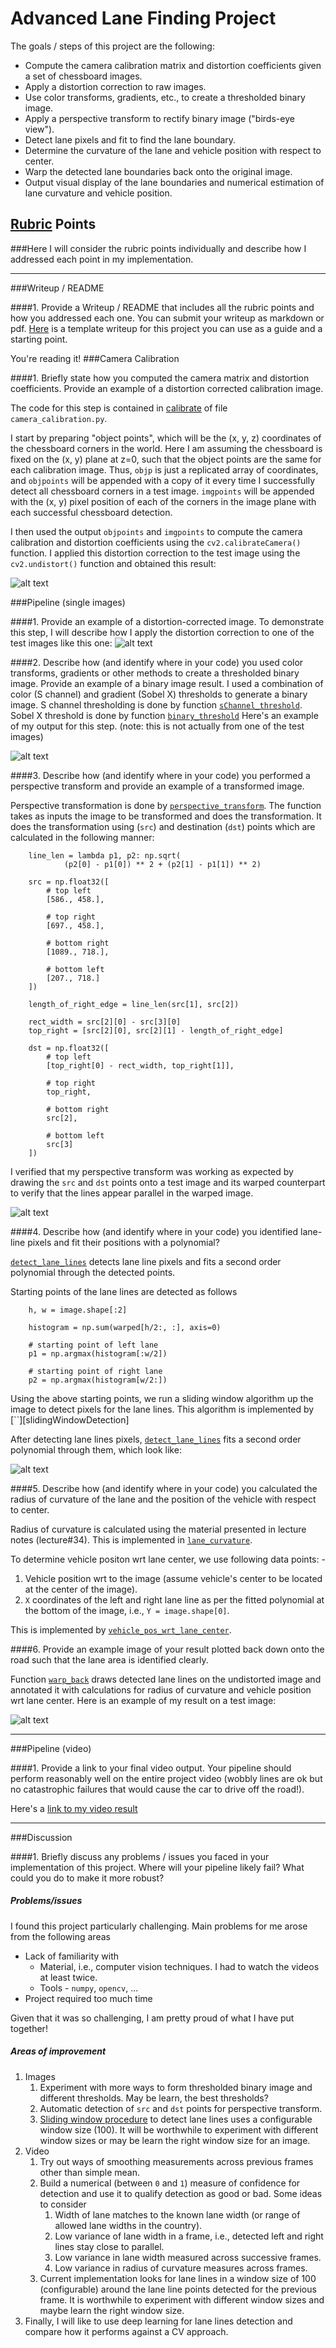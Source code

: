 # Advanced Lane Finding Project

The goals / steps of this project are the following:

* Compute the camera calibration matrix and distortion coefficients given a set of chessboard images.
* Apply a distortion correction to raw images.
* Use color transforms, gradients, etc., to create a thresholded binary image.
* Apply a perspective transform to rectify binary image ("birds-eye view").
* Detect lane pixels and fit to find the lane boundary.
* Determine the curvature of the lane and vehicle position with respect to center.
* Warp the detected lane boundaries back onto the original image.
* Output visual display of the lane boundaries and numerical estimation of lane curvature and vehicle position.

[//]: # (Image References)

[undistortedChessboard]: ./output_images/undistort_calibration1.png "Undistorted"
[testImage]: ./test_images/test3.jpg "Road Transformed"
[thresholdedBinary]: ./output_images/combinedBinary-test3.jpg "Binary Example"
[warped]: ./output_images/perspectiveTransform-straight_lines1.jpg "Warp Example"
[detectedPointsAndPolyline]: ./output_images/laneLinePointsAndLine-test3.jpg "Fit Visual"
[finalResult]: ./output_images/test3.jpg "Output"
[video1]: ./project_video.mp4 "Video"
[cameraCalibrationFunc]: https://github.com/prakharsharma/CarND-Advanced-Lane-Lines/blob/master/camera_calibration.py#L44 "Camera Calibration"
[sChannelFunc]: https://github.com/prakharsharma/CarND-Advanced-Lane-Lines/blob/master/image_processor.py#L97 "S channel"
[sobelXFunc]: https://github.com/prakharsharma/CarND-Advanced-Lane-Lines/blob/master/image_processor.py#L110 "Sobel X"
[birdsEyeViewTransformFunc]: https://github.com/prakharsharma/CarND-Advanced-Lane-Lines/blob/master/image_processor.py#L125 "perspective transform"
[laneLinesDetectionFunc]: https://github.com/prakharsharma/CarND-Advanced-Lane-Lines/blob/master/image_processor.py#L179 "detect lane lines"
[curvatureAndVehiclePosFunc]: https://github.com/prakharsharma/CarND-Advanced-Lane-Lines/blob/master/image_processor.py#L290 "curvature and pos"
[curvatureFunc]: https://github.com/prakharsharma/CarND-Advanced-Lane-Lines/blob/master/image.py#L110 "radius of curvature"
[vehiclePosFunc]: https://github.com/prakharsharma/CarND-Advanced-Lane-Lines/blob/master/image.py#L146 "vehicle pos"
[drawLaneLinesAndWarpBackFunc]: https://github.com/prakharsharma/CarND-Advanced-Lane-Lines/blob/master/image_processor.py#L300 "draw and warp back"

## [Rubric](https://review.udacity.com/#!/rubrics/571/view) Points
###Here I will consider the rubric points individually and describe how I addressed each point in my implementation.

---
###Writeup / README

####1. Provide a Writeup / README that includes all the rubric points and how you addressed each one.  You can submit your writeup as markdown or pdf.  [Here](https://github.com/udacity/CarND-Advanced-Lane-Lines/blob/master/writeup_template.md) is a template writeup for this project you can use as a guide and a starting point.  

You're reading it!
###Camera Calibration

####1. Briefly state how you computed the camera matrix and distortion coefficients. Provide an example of a distortion corrected calibration image.

The code for this step is contained in [calibrate][cameraCalibrationFunc] of file `camera_calibration.py`.

I start by preparing "object points", which will be the (x, y, z) coordinates
of the chessboard corners in the world. Here I am assuming the chessboard is
fixed on the (x, y) plane at z=0, such that the object points are the same for
each calibration image.  Thus, `objp` is just a replicated array of
coordinates, and `objpoints` will be appended with a copy of it every time I
successfully detect all chessboard corners in a test image.  `imgpoints` will
be appended with the (x, y) pixel position of each of the corners in the image
plane with each successful chessboard detection.

I then used the output `objpoints` and `imgpoints` to compute the camera
calibration and distortion coefficients using the `cv2.calibrateCamera()`
function.  I applied this distortion correction to the test image using the
`cv2.undistort()` function and obtained this result: 

![alt text][undistortedChessboard]

###Pipeline (single images)

####1. Provide an example of a distortion-corrected image.
To demonstrate this step, I will describe how I apply the distortion correction
to one of the test images like this one:
![alt text][testImage]

####2. Describe how (and identify where in your code) you used color transforms, gradients or other methods to create a thresholded binary image. Provide an example of a binary image result.
I used a combination of color (S channel) and gradient (Sobel X) thresholds to
generate a binary image. S channel thresholding is done by function
[`sChannel_threshold`][sChannelFunc]. Sobel X threshold is done by function
[`binary_threshold`][sobelXFunc]
Here's an example of my output for this step. (note: this is not actually from one of the test images)

![alt text][thresholdedBinary]

####3. Describe how (and identify where in your code) you performed a perspective transform and provide an example of a transformed image.

Perspective transformation is done by [`perspective_transform`][birdsEyeViewTransformFunc].
The function takes as inputs the image to be transformed and does the transformation.
It does the transformation using (`src`) and destination (`dst`) points which are
calculated in the following manner:

```
    line_len = lambda p1, p2: np.sqrt(
            (p2[0] - p1[0]) ** 2 + (p2[1] - p1[1]) ** 2)

    src = np.float32([
        # top left
        [586., 458.],

        # top right
        [697., 458.],

        # bottom right
        [1089., 718.],

        # bottom left
        [207., 718.]
    ])

    length_of_right_edge = line_len(src[1], src[2])

    rect_width = src[2][0] - src[3][0]
    top_right = [src[2][0], src[2][1] - length_of_right_edge]

    dst = np.float32([
        # top left
        [top_right[0] - rect_width, top_right[1]],

        # top right
        top_right,

        # bottom right
        src[2],

        # bottom left
        src[3]
    ])
```

I verified that my perspective transform was working as expected by drawing the `src` and `dst` points onto a test image and its warped counterpart to verify that the lines appear parallel in the warped image.

![alt text][warped]

####4. Describe how (and identify where in your code) you identified lane-line pixels and fit their positions with a polynomial?

[`detect_lane_lines`][laneLinesDetectionFunc] detects lane line pixels and fits a second order polynomial through the detected points.

Starting points of the lane lines are detected as follows

```
    h, w = image.shape[:2]
    
    histogram = np.sum(warped[h/2:, :], axis=0)
    
    # starting point of left lane
    p1 = np.argmax(histogram[:w/2])
    
    # starting point of right lane 
    p2 = np.argmax(histogram[w/2:])
```

Using the above starting points, we run a sliding window algorithm up the image to detect pixels for the lane lines. This algorithm is implemented by [``][slidingWindowDetection]
 
After detecting lane lines pixels, [`detect_lane_lines`][laneLinesDetectionFunc] fits a second order polynomial through them, which look like:

![alt text][detectedPointsAndPolyline]

####5. Describe how (and identify where in your code) you calculated the radius of curvature of the lane and the position of the vehicle with respect to center.

Radius of curvature is calculated using the material presented in lecture notes (lecture#34). This is implemented in [`lane_curvature`][curvatureFunc].

To determine vehicle positon wrt lane center, we use following data points: -

1. Vehicle position wrt to the image (assume vehicle's center to be located at the center of the image).
1. `X` coordinates of the left and right lane line as per the fitted polynomial at the bottom of the image, i.e., `Y = image.shape[0]`.

This is implemented by [`vehicle_pos_wrt_lane_center`][vehiclePosFunc].

####6. Provide an example image of your result plotted back down onto the road such that the lane area is identified clearly.

Function [`warp_back`][drawLaneLinesAndWarpBackFunc] draws detected lane lines on the undistorted image and annotated it with calculations for radius of curvature and vehicle
  position wrt lane center. Here is an example of my result on a test image:

![alt text][finalResult]

---

###Pipeline (video)

####1. Provide a link to your final video output.  Your pipeline should perform reasonably well on the entire project video (wobbly lines are ok but no catastrophic failures that would cause the car to drive off the road!).

Here's a [link to my video result](https://youtu.be/41dIqjkvqAE)

---

###Discussion

####1. Briefly discuss any problems / issues you faced in your implementation of this project.  Where will your pipeline likely fail?  What could you do to make it more robust?

##### Problems/issues

I found this project particularly challenging. Main problems for me arose from the following areas
- Lack of familiarity with
    - Material, i.e., computer vision techniques. I had to watch the videos at least twice.
    - Tools - `numpy`, `opencv`, ...
- Project required too much time

Given that it was so challenging, I am pretty proud of what I have put together!

##### Areas of improvement

1. Images
    1. Experiment with more ways to form thresholded binary image and different thresholds. May be learn, the best thresholds?
    1. Automatic detection of `src` and `dst` points for perspective transform.
    1. [Sliding window procedure][laneLinesDetectionFunc] to detect lane lines uses a configurable window size (100). It will be worthwhile to experiment with different window sizes or may be learn the right
    window size for an image.
1. Video
    1. Try out ways of smoothing measurements across previous frames other than simple mean.
    1. Build a numerical (between `0` and `1`) measure of confidence for detection and use it to qualify detection as good or bad. Some ideas to consider
        1. Width of lane matches to the known lane width (or range of allowed lane widths in the country).
        1. Low variance of lane width in a frame, i.e., detected left and right lines stay close to parallel.
        1. Low variance in lane width measured across successive frames.
        1. Low variance in radius of curvature measures across frames.
    1. Current implementation looks for lane lines in a window size of 100 (configurable) around the lane line points detected for the previous frame. It is worthwhile to experiment
    with different window sizes and maybe learn the right window size.
1. Finally, I will like to use deep learning for lane lines detection and compare how it performs against a CV approach.  
